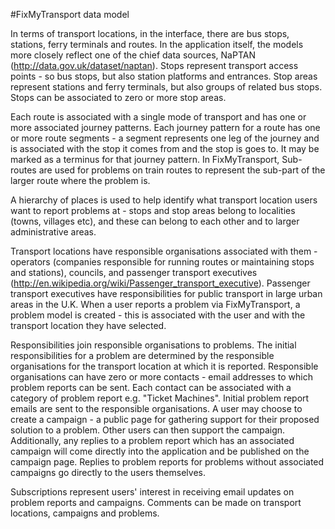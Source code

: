 #FixMyTransport data model

In terms of transport locations, in the interface, there are bus stops, stations, ferry terminals and routes. In the application itself, the models  more closely reflect one of the chief data sources, NaPTAN (http://data.gov.uk/dataset/naptan). Stops represent transport access points - so bus stops, but also station platforms and entrances. Stop areas represent stations and ferry terminals, but also groups of related bus stops. Stops can be associated to zero or more stop areas. 

Each route is associated with a single mode of transport and has one or more associated journey patterns. Each journey pattern for a route has one or more route segments - a segment represents one leg of the journey and is associated with the stop it comes from and the stop is goes to. It may be marked as a terminus for that journey pattern. In FixMyTransport, Sub-routes are used for problems on train routes to represent the sub-part of the larger route where the problem is.

A hierarchy of places is used to help identify what transport location users want to report problems at - stops and stop areas belong to localities (towns, villages etc), and these can belong to each other and to larger administrative areas.

Transport locations have responsible organisations associated with them - operators (companies responsible for running routes or maintaining stops and stations), councils, and passenger transport executives (http://en.wikipedia.org/wiki/Passenger_transport_executive). Passenger transport executives have responsibilities for public transport in large urban areas in the U.K. When a user reports a problem via FixMyTransport, a problem model is created - this is associated with the user and with the transport location they have selected. 

Responsibilities join responsible organisations to problems. The initial responsibilities for a problem are determined by the responsible organisations for the transport location at which it is reported. Responsible organisations can have zero or more contacts - email addresses to which problem reports can be sent. Each contact can be associated with a category of problem report e.g. "Ticket Machines". Initial problem report emails are sent to the responsible organisations. A user may choose to create a campaign - a public page for gathering support for their proposed solution to a problem. Other users can then support the campaign. Additionally, any replies to a problem report which has an associated campaign will come directly into the application and be published on the campaign page. Replies to problem reports for problems without associated campaigns go directly to the users themselves. 

Subscriptions represent users' interest in receiving email updates on problem reports and campaigns. Comments can be made on transport locations, campaigns and problems. 
